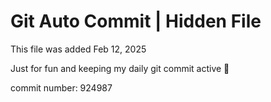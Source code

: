 # Git Auto Commit | Hidden File

This file was added Feb 12, 2025

Just for fun and keeping my daily git commit active 🤪

commit number: 924987
